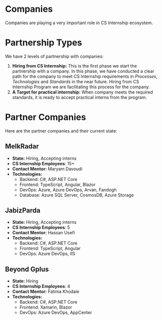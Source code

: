 # Companies
Companies are playing a very important role in CS Internship ecosystem.

# Partnership Types

We have 2 levels of partnership with companies:
 1. **Hiring from CS Internship:** This is the first phase we start the partnership with a company. In this phase, we have conducted a clear path for the company to meet CS Internship requirements in *Processes*, *Technologies* and *Standards* in the near future. Hiring from CS Internship Program we are facilitating this process for the company.
 2. **A Target for practical internship:** When company meets the required standards, it is ready to accept practical interns from the program.

 # Partner Companies
 Here are the partner companies and their current state:

 ## MelkRadar
  - **State:** Hiring, Accepting interns
  - **CS Internship Employees**: 15+
  - **Contact Mentor:** Maryam Davoudi
  - **Technologies:** 
    - Backend: C#, ASP.NET Core
    - Frontend: TypeScript, Angular, Blazor
    - DevOps: Azure, Azure DevOps, Arvan, Fandogh
    - Database: Azure SQL Server, CosmosDB, Azure Storage

  ## JabizParda
  - **State:** Hiring, Accepting interns
  - **CS Internship Employees**: 5
  - **Contact Mentor:** Hassan Usefi
  - **Technologies:** 
    - Backend: C#, ASP.NET Core
    - Frontend: TypeScript, Angular
    - DevOps: Azure DevOps, IIS


## Beyond Gplus
  - **State:** Hiring
  - **CS Internship Employees**: 4
  - **Contact Mentor:** Fatima Khodaie
  - **Technologies:** 
    - Backend: C#, ASP.NET Core
    - Frontend: Xamarin, Blazor
    - DevOps: Azure DevOps, AppCenter
